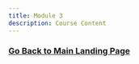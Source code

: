 ```yaml
---
title: Module 3
description: Course Content
---
```


### [Go Back to Main Landing Page](https://jmerten.github.io/BUAD5112)
